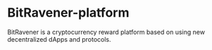 # BitRavener-platform

BitRavener is a cryptocurrency reward platform based on using new decentralized dApps and protocols.
